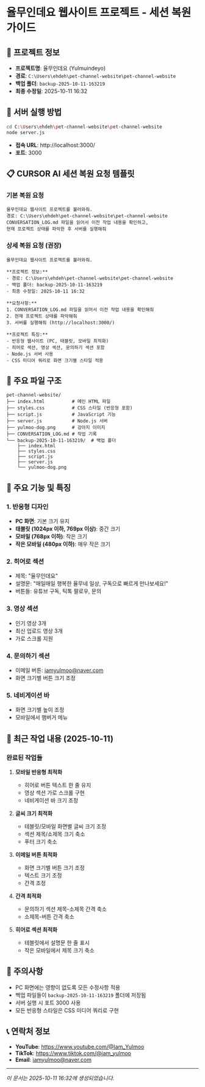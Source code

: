 # 율무인데요 웹사이트 프로젝트 - 세션 복원 가이드

## 📁 프로젝트 정보
- **프로젝트명**: 율무인데요 (Yulmuindeyo)
- **경로**: `C:\Users\ehdeh\pet-channel-website\pet-channel-website`
- **백업 폴더**: `backup-2025-10-11-163219`
- **최종 수정일**: 2025-10-11 16:32

## 🚀 서버 실행 방법
```bash
cd C:\Users\ehdeh\pet-channel-website\pet-channel-website
node server.js
```
- **접속 URL**: http://localhost:3000/
- **포트**: 3000

## 📋 CURSOR AI 세션 복원 요청 템플릿

### 기본 복원 요청
```
율무인데요 웹사이트 프로젝트를 불러와줘. 
경로: C:\Users\ehdeh\pet-channel-website\pet-channel-website
CONVERSATION_LOG.md 파일을 읽어서 이전 작업 내용을 확인하고, 
현재 프로젝트 상태를 파악한 후 서버를 실행해줘
```

### 상세 복원 요청 (권장)
```
율무인데요 웹사이트 프로젝트를 불러와줘.

**프로젝트 정보:**
- 경로: C:\Users\ehdeh\pet-channel-website\pet-channel-website
- 백업 폴더: backup-2025-10-11-163219
- 최종 수정일: 2025-10-11 16:32

**요청사항:**
1. CONVERSATION_LOG.md 파일을 읽어서 이전 작업 내용을 확인해줘
2. 현재 프로젝트 상태를 파악해줘
3. 서버를 실행해줘 (http://localhost:3000/)

**프로젝트 특징:**
- 반응형 웹사이트 (PC, 태블릿, 모바일 최적화)
- 히어로 섹션, 영상 섹션, 문의하기 섹션 포함
- Node.js 서버 사용
- CSS 미디어 쿼리로 화면 크기별 스타일 적용
```

## 📂 주요 파일 구조
```
pet-channel-website/
├── index.html          # 메인 HTML 파일
├── styles.css          # CSS 스타일 (반응형 포함)
├── script.js           # JavaScript 기능
├── server.js           # Node.js 서버
├── yulmoo-dog.png      # 강아지 이미지
├── CONVERSATION_LOG.md # 작업 기록
└── backup-2025-10-11-163219/  # 백업 폴더
    ├── index.html
    ├── styles.css
    ├── script.js
    ├── server.js
    └── yulmoo-dog.png
```

## 🎯 주요 기능 및 특징

### 1. 반응형 디자인
- **PC 화면**: 기본 크기 유지
- **태블릿 (1024px 이하, 769px 이상)**: 중간 크기
- **모바일 (768px 이하)**: 작은 크기
- **작은 모바일 (480px 이하)**: 매우 작은 크기

### 2. 히어로 섹션
- 제목: "율무인데요"
- 설명문: "매일매일 행복한 율무네 일상, 구독으로 빠르게 만나보세요!"
- 버튼들: 유튜브 구독, 틱톡 팔로우, 문의

### 3. 영상 섹션
- 인기 영상 3개
- 최신 업로드 영상 3개
- 가로 스크롤 지원

### 4. 문의하기 섹션
- 이메일 버튼: iamyulmoo@naver.com
- 화면 크기별 버튼 크기 조정

### 5. 네비게이션 바
- 화면 크기별 높이 조정
- 모바일에서 햄버거 메뉴

## 🔧 최근 작업 내용 (2025-10-11)

### 완료된 작업들
1. **모바일 반응형 최적화**
   - 히어로 버튼 텍스트 한 줄 유지
   - 영상 섹션 가로 스크롤 구현
   - 네비게이션 바 크기 조정

2. **글씨 크기 최적화**
   - 테블릿/모바일 화면별 글씨 크기 조정
   - 섹션 제목/소제목 크기 축소
   - 푸터 크기 축소

3. **이메일 버튼 최적화**
   - 화면 크기별 버튼 크기 조정
   - 텍스트 크기 조정
   - 간격 조정

4. **간격 최적화**
   - 문의하기 섹션 제목-소제목 간격 축소
   - 소제목-버튼 간격 축소

5. **히어로 섹션 최적화**
   - 테블릿에서 설명문 한 줄 표시
   - 작은 모바일에서 제목 크기 축소

## 🚨 주의사항
- PC 화면에는 영향이 없도록 모든 수정사항 적용
- 백업 파일들이 `backup-2025-10-11-163219` 폴더에 저장됨
- 서버 실행 시 포트 3000 사용
- 모든 반응형 스타일은 CSS 미디어 쿼리로 구현

## 📞 연락처 정보
- **YouTube**: https://www.youtube.com/@Iam_Yulmoo
- **TikTok**: https://www.tiktok.com/@iam_yulmoo
- **Email**: iamyulmoo@naver.com

---
*이 문서는 2025-10-11 16:32에 생성되었습니다.*


